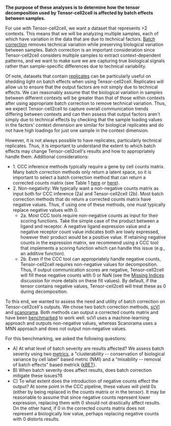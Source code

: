 **The purpose of these analyses is to determine how the tensor decomposition used by Tensor-cell2cell is affected by batch effects between samples.** 

For use with Tensor-cell2cell, we want a dataset that represents >2 contexts. This means that we will be analyzing multiple samples, each of which have variation in the data that are due to technical factors. [Batch correction](https://doi.org/10.1038/s41592-018-0254-1) removes technical variation while preserving biological variation between samples. Batch correction is an important consideration since Tensor-cell2cell considers multiple samples to extract context-dependent patterns, and we want to make sure we are capturing true biological signals rather than sample-specific differences due to technical variability. 

Of note, datasets that contain [replicates](https://doi.org/10.1038/nmeth.3091) can be particularly useful on shedding light on batch effects when using Tensor-cell2cell. Replicates will allow us to ensure that the output factors are not simply due to technical effects. We can reasonably assume that the biological variation in samples between different contexts will be greater than that of those within contexts after using appropriate batch correction to remove technical variation. Thus, we expect Tensor-cell2cell to capture overall communication trends differing between contexts and can then assess that output factors aren't simply due to technical effects by checking that the sample loading values in the factors' context dimension are similar for biological replicates and do not have  high loadings for just one sample in the context dimension. 

However, it is not always possible to have replicates, particularly technical replicates. Thus, it is important to understand the extent to which batch effects may change Tensor-cell2cell's results and how to appropriately handle them. Additional considerations:

* 1\.  CCC inference methods typically require a gene by cell counts matrix. Many batch correction methods only return a latent space, so it is important to select a batch correction method that can return a corrected counts matrix (see Table 1 [here](https://genomebiology.biomedcentral.com/articles/10.1186/s13059-019-1850-9/tables/1) or [here](https://doi.org/10.1093/nargab/lqac022)).  
* 2\. Non-negativity: We typically want a non-negative counts matrix as input both for CCC inference (2a) and Tensor-cell2cell (2b). Most batch correction methods that do return a corrected counts matrix have negative values. Thus, if using one of these methods, one must typically replace negative values with 0. <br>
    * 2a\. Most CCC tools require non-negative counts as input for their scoring functions. Take the simple case of the product between a ligand and receptor. A negative ligand expression value and a negative receptor count value indicates both are lowly expressed, however their product would be a positive value. If retaining negative counts in the expression matrix, we recommend using a CCC tool that implements a scoring function which can handle this issue (e.g., an additive function). 
    * 2b\. Even if the CCC tool can appropriately handle negative counts, Tensor-cell2cell requires non-negative values for decomposition. Thus, if output communication scores are negative, Tensor-cell2cell will fill these negative counts with 0 or NaN (see the [Missing Indices](../missing_indices/README.md) discussion for more details on these fill values). By default, if the tensor contains negative values, Tensor-cell2cell will treat these as 0 during decomposition. 

To this end, we wanted to assess the need and utility of batch correction on Tensor-cell2cell's outputs. We chose two batch correction methods, [scVI](https://doi.org/10.1038/s41592-018-0229-2) and [scanorama](https://doi.org/10.1038/s41587-019-0113-3). Both methods can output a corrected counts matrix and have been [benchmarked](https://doi.org/10.1038/s41592-021-01336-8) to work well. scVI uses a machine-learning approach and outputs non-negative values, whereas Scanorama uses a MNN approach and does not output non-negative values. 

For this benchmarking, we asked the following questions:
* A) At what level of batch severity are results affected? We assess batch severity using two [metrics](https://doi.org/10.1038/s41587-020-00748-9), a "clusterability -- conservation of biological variance by cell label" based metric (NMI) and a "mixability -- removal of batch effects" based metrick ([kBET](https://doi.org/10.1038/s41592-018-0254-1)).
* B) When batch severity does affect results, does batch correction mitigate these issues?ß
* C) To what extent does the introduction of negative counts effect the output? At some point in the CCC pipeline, these values will yield 0s (either by being replaced in the counts matrix or in the tensor). It may be reasonable to assume that since negative counts represent lower expression, replacing them with 0 should not drastically affect results. On the other hand, if 0 in the corrected counts matrix does not represent a biologically low value, perhaps replacing negative counts with 0 distorts results. 
